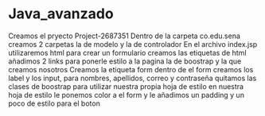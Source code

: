 # Java_avanzado
Creamos el pryecto Project-2687351
Dentro de la carpeta co.edu.sena creamos 2 carpetas la de modelo y la de controlador
En el archivo index.jsp utilizaremos html para crear un formulario
creamos las etiquetas de html
añadimos 2 links para ponerle estilo a la pagina la de boostrap y la que creamos nosotros
Creamos la etiqueta form
dentro de el form creamos los label y los input, para nombres, apellidos, correo y contraseña
quitamos las clases de boostrap para utilizar nuestra propia hoja de estilo
en nuestra hoja de estilo le ponemos color a el form y le añadimos un padding y un poco de estilo para el boton
